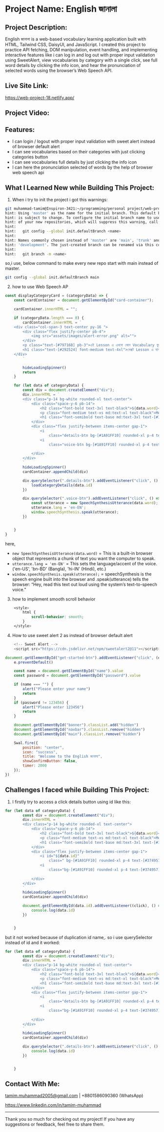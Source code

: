 # Project Name: English জানালা

## Project Description:  
English জানালা is a web-based vocabulary learning application built with HTML, Tailwind CSS, DaisyUI, and JavaScript. I created this project to practice API fetching, DOM manipulation, event handling, and implementing interactive features like i can log in and log out with proper input validation using SweetAlert, view vocabularies by category with a single click, see full word details by clicking the info icon, and hear the pronunciation of selected words using the browser’s Web Speech API.

## Live Site Link:
https://web-project-18.netlify.app/

## Project Video:

## Features:
- I can login / logout with proper input validation with sweet alert instead of browser default alert
- I can see vocabularies based on their categories with just clicking categories button
- I can see vocabularies full details by just clicking the info icon
- I can here the pronunciation selected of words by the help of browser web speech api


## What I Learned New while Building This Project:
1. When i try to init the project i got this warnings: 

```bash
git muhammad-tamim@Inspiron-3421:~/programming/personal project/web-project-18$ git init
hint: Using 'master' as the name for the initial branch. This default branch name
hint: is subject to change. To configure the initial branch name to use in all
hint: of your new repositories, which will suppress this warning, call:
hint: 
hint:   git config --global init.defaultBranch <name>
hint: 
hint: Names commonly chosen instead of 'master' are 'main', 'trunk' and
hint: 'development'. The just-created branch can be renamed via this command:
hint: 
hint:   git branch -m <name>
```

so,i use, below command to make every new repo start with main instead of master.

```bash
git config --global init.defaultBranch main
```
2. how to use Web Speech AP 
```js
const displayCategoryCard = (categoryData) => {
    const cardContainer = document.getElementById("card-container");

    cardContainer.innerHTML = "";

    if (categoryData.length === 0) {
        cardContainer.innerHTML = `
    <div class="col-span-3 text-center py-16 ">
        <div class="flex justify-center pb-4">
            <img src="assets/images/alert-error.png" alt="">
        </div>
        <p class="text-[#79716B] pb-3">এই Lesson এ এখনো কোন Vocabulary যুক্ত করা হয়নি।</p>
        <h1 class="text-[#292524] font-medium text-4xl">নেক্সট Lesson এ যান</h1>
    </div>
        `

        hideLoadingSpinner()
        return
    }

    for (let data of categoryData) {
        const div = document.createElement("div");
        div.innerHTML = `
        <div class="p-14 bg-white rounded-xl text-center">
            <div class="space-y-6 pb-14">
                <h2 class="font-bold text-3xl text-black">${data.word}</h2>
                <p class="font-medium text-xs md:text-xl text-black">Meaning/Pronunciation</p>
                <h1 class="font-semibold text-base md:text-3xl text-[#18181B]">"${data.meaning} / ${data.pronunciation}"</h1>
            </div>
            <div class="flex justify-between items-center gap-1">
                <i
                    class="details-btn bg-[#1A91FF10] rounded-xl p-4 text-[#374957] cursor-pointer text-2xl fa-solid fa-circle-info"></i>
                <i 
                    class="voice-btn bg-[#1A91FF10] rounded-xl p-4 text-[#374957] cursor-pointer text-2xl fa-solid fa-volume-high"></i>
        
            </div>
        </div>
        `
        hideLoadingSpinner()
        cardContainer.appendChild(div)

        div.querySelector(".details-btn").addEventListener("click", () => {
            loadCategoryDetails(data.id)
        })

        div.querySelector(".voice-btn").addEventListener("click", () => {
            const utterance = new SpeechSynthesisUtterance(data.word);
            utterance.lang = 'en-EN';
            window.speechSynthesis.speak(utterance);
        })


    }
}
```

here, 
- ```new SpeechSynthesisUtterance(data.word)``` = This is a built-in browser object that represents a chunk of text you want the computer to speak.
- ```utterance.lang = 'en-EN'``` = This sets the language/accent of the voice. ('en-US', 'bn-BD' (Bangla), 'hi-IN' (Hindi), etc.)
- ```window.speechSynthesis.speak(utterance);``` = speechSynthesis is the speech engine built into the browser and .speak(utterance) tells the browser: “Hey, read this text out loud using the system’s text-to-speech voice.”
 
3. how to implement smooth scroll behavior
```css
    <style>
        html {
            scroll-behavior: smooth;
        }
    </style>
```
4. How to use sweet alert 2 as instead of browser default alert
```js
    <!-- Sweet Alert -->
    <script src="https://cdn.jsdelivr.net/npm/sweetalert2@11"></script>
```
```js
document.getElementById("get-started-btn").addEventListener("click", (e) => {
    e.preventDefault()

    const name = document.getElementById("name").value
    const password = document.getElementById("password").value

    if (name === "") {
        alert("Please enter your name")
        return
    }
    if (password != 123456) {
        alert("Please enter 123456")
        return
    }

    document.getElementById("banner").classList.add("hidden")
    document.getElementById("navbar").classList.remove("hidden")
    document.getElementById("main").classList.remove("hidden")

    Swal.fire({
        position: "center",
        icon: "success",
        title: "Welcome to the English জানালা",
        showConfirmButton: false,
        timer: 2000
    });
})
```

## Challenges I faced while Building This Project:
1. I firstly try to access a click details button using id like this: 
```js
for (let data of categoryData) {
        const div = document.createElement("div");
        div.innerHTML = `
        <div class="p-14 bg-white rounded-xl text-center">
            <div class="space-y-6 pb-14">
                <h2 class="font-bold text-3xl text-black">${data.word}</h2>
                <p class="font-medium text-xs md:text-xl text-black">Meaning/Pronunciation</p>
                <h1 class="font-semibold text-base md:text-3xl text-[#18181B]">"${data.meaning} / ${data.pronunciation}"</h1>
            </div>
            <div class="flex justify-between items-center gap-1">
                <i id="${data.id}"
                    class=" bg-[#1A91FF10] rounded-xl p-4 text-[#374957] cursor-pointer text-2xl fa-solid fa-circle-info"></i>
                <i
                    class="bg-[#1A91FF10] rounded-xl p-4 text-[#374957] cursor-pointer text-2xl fa-solid fa-volume-high"></i>
        
            </div>
        </div>
        `
        hideLoadingSpinner()
        cardContainer.appendChild(div)

        document.getElementById(data.id).addEventListener((click), () => {
            console.log(data.id)
        })


    }
``` 

but it not worked because of  duplication id name,. so i use querySelector instead of id and it worked:
```js
for (let data of categoryData) {
        const div = document.createElement("div");
        div.innerHTML = `
        <div class="p-14 bg-white rounded-xl text-center">
            <div class="space-y-6 pb-14">
                <h2 class="font-bold text-3xl text-black">${data.word}</h2>
                <p class="font-medium text-xs md:text-xl text-black">Meaning/Pronunciation</p>
                <h1 class="font-semibold text-base md:text-3xl text-[#18181B]">"${data.meaning} / ${data.pronunciation}"</h1>
            </div>
            <div class="flex justify-between items-center gap-1">
                <i
                    class="details-btn bg-[#1A91FF10] rounded-xl p-4 text-[#374957] cursor-pointer text-2xl fa-solid fa-circle-info"></i>
                <i
                    class="bg-[#1A91FF10] rounded-xl p-4 text-[#374957] cursor-pointer text-2xl fa-solid fa-volume-high"></i>
        
            </div>
        </div>
        `
        hideLoadingSpinner()
        cardContainer.appendChild(div)

        div.querySelector(".details-btn").addEventListener("click", () => {
            console.log(data.id)
        })


    }
``` 

## Contact With Me: 

tamim.muhammad2005@gmail.com | +8801586090360 (WhatsApp)  

https://www.linkedin.com/in/tamim-muhammad

---

Thank you so much for checking out my project! If you have any suggestions or feedback, feel free to share them.

